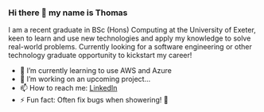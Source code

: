 ### Hi there 👋 my name is Thomas
I am a recent graduate in BSc (Hons) Computing at the University of Exeter, keen to learn and use new technologies and apply my knowledge to solve real-world problems. Currently looking for a software engineering or other technology graduate opportunity to kickstart my career!

- 🌱 I’m currently learning to use AWS and Azure
- 🔭 I’m working on an upcoming project...
- 📫 How to reach me: [LinkedIn](https://www.linkedin.com/in/thomas-farrar/)
- ⚡ Fun fact: Often fix bugs when showering! 🚿
